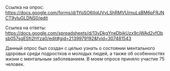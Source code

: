 Ссылка на опрос: https://docs.google.com/forms/d/1YqSO6tIqUVvLShRMVUimuLsBM6pFRJNCT9yluGLDNS0/edit

Ссылка на ответы: https://docs.google.com/spreadsheets/d/13vDkgYneDbjkUzx9cjWAd2vfObsb057sgESfi2hYza0/edit#gid=2139979192&fvid=307481543

Данный опрос был создан с целью узнать о состоянии ментального здоровья среди подростков и молодых людей, а также об особенностях жизни с ментальным заболеванием. В моем опросе приняло участие 75 человек.
